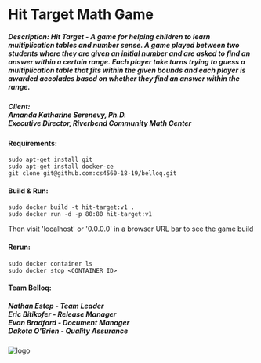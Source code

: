 # Hit Target Math Game

##### Description: Hit Target - A game for helping children to learn multiplication tables and number sense. A game played between two students where they are given an initial number and are asked to find an answer within a certain range. Each player take turns trying to guess a multiplication table that fits within the given bounds and each player is awarded accolades based on whether they find an answer within the range.

##### Client:</br>Amanda Katharine Serenevy, Ph.D.</br>Executive Director, Riverbend Community Math Center  

#### Requirements:

    sudo apt-get install git
    sudo apt-get install docker-ce
    git clone git@github.com:cs4560-18-19/belloq.git

#### Build & Run:

    sudo docker build -t hit-target:v1 .
    sudo docker run -d -p 80:80 hit-target:v1

Then visit 'localhost' or '0.0.0.0' in a browser URL bar to see the game build

#### Rerun:

    sudo docker container ls
    sudo docker stop <CONTAINER ID>

#### Team Belloq:  
##### Nathan Estep - Team Leader</br>Eric Bitikofer - Release Manager</br>Evan Bradford - Document Manager</br>Dakota O'Brien - Quality Assurance
![logo](https://github.com/cs4560-18-19/belloq/blob/master/belloq-door.jpg)
